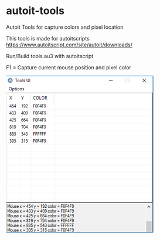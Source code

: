 # autoit-tools

Autoit Tools for capture colors and pixel location

This  tools is made for autoitscripts https://www.autoitscript.com/site/autoit/downloads/

Run/Build tools.au3 with autoitscript

F1 = Capture current mouse position and pixel color

![alt text](https://github.com/Barellin/autoit-tools/blob/master/tools.png)
